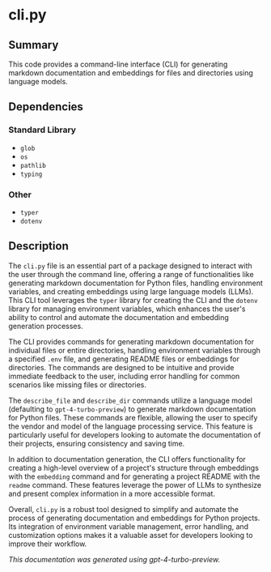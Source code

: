 # cli.py

## Summary
This code provides a command-line interface (CLI) for generating markdown documentation and embeddings for files and directories using language models.

## Dependencies

### Standard Library
- `glob`
- `os`
- `pathlib`
- `typing`

### Other
- `typer`
- `dotenv`

## Description
The `cli.py` file is an essential part of a package designed to interact with the user through the command line, offering a range of functionalities like generating markdown documentation for Python files, handling environment variables, and creating embeddings using large language models (LLMs). This CLI tool leverages the `typer` library for creating the CLI and the `dotenv` library for managing environment variables, which enhances the user's ability to control and automate the documentation and embedding generation processes.

The CLI provides commands for generating markdown documentation for individual files or entire directories, handling environment variables through a specified `.env` file, and generating README files or embeddings for directories. The commands are designed to be intuitive and provide immediate feedback to the user, including error handling for common scenarios like missing files or directories.

The `describe_file` and `describe_dir` commands utilize a language model (defaulting to `gpt-4-turbo-preview`) to generate markdown documentation for Python files. These commands are flexible, allowing the user to specify the vendor and model of the language processing service. This feature is particularly useful for developers looking to automate the documentation of their projects, ensuring consistency and saving time.

In addition to documentation generation, the CLI offers functionality for creating a high-level overview of a project's structure through embeddings with the `embedding` command and for generating a project README with the `readme` command. These features leverage the power of LLMs to synthesize and present complex information in a more accessible format.

Overall, `cli.py` is a robust tool designed to simplify and automate the process of generating documentation and embeddings for Python projects. Its integration of environment variable management, error handling, and customization options makes it a valuable asset for developers looking to improve their workflow.

*This documentation was generated using gpt-4-turbo-preview.*
